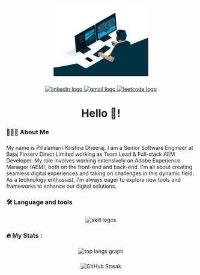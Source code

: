 <div align="center">
  <img height="50%" width="50%" src="profile_gif_readme.gif"  />
</div>

###

<div align="center">
  <a href="https://www.linkedin.com/in/pillalamarri-krishna-dheeraj/">  
    <img src="https://img.shields.io/static/v1?message=LinkedIn&logo=linkedin&label=&color=0077B5&logoColor=white&labelColor=&style=for-the-badge" height="25" alt="linkedin logo"  />   </a>
  <a href=mailto:saisuryadheeru@gmail.com>
  <img src="https://img.shields.io/static/v1?message=Gmail&logo=gmail&label=&color=FF0000&logoColor=white&labelColor=&style=for-the-badge" height="25" alt="gmail logo"  />
  </a>
    <a href="https://leetcode.com/u/saisuryadheeru/">  
  <img src="https://img.shields.io/static/v1?message=Leetcode&logo=leetcode&label=&color=FFA015&logoColor=white&labelColor=&style=for-the-badge" height="25" alt="leetcode logo"  />
    </a>
</div>

###

<h1 align="center">Hello 👋!</h1>

###

<h3 align="left">👨🏻‍💻  About Me</h3>

###

<p align="left">My name is Pillalamarri Krishna Dheeraj. I am a Senior Software Engineer at Bajaj Finserv Direct Limited working as Team Lead & Full-stack AEM Developer. My role involves working extensively on Adobe Experience Manager (AEM), both on the front-end and back-end. 
I'm all about creating seamless digital experiences and taking on challenges in this dynamic field. As a technology enthusiast, I'm always eager to explore new tools and frameworks to enhance our digital solutions.</p>

###

<h3 align="left">🛠 Language and tools</h3>

###

<div align="center">
 <img src="https://skillicons.dev/icons?i=java,html,css,js,jquery,bootstrap,angular,react,typescript,npm,nodejs,expressjs,php,mysql,postgresql,laravel,r,python,cloudflare,kali,github,figma,bitbucket,docker,postman,vscode,vite" alt="skill logos">
</div>

###

<h3 align="left">🔥   My Stats :</h3>

###

<div align="center">
  <img src="https://github-readme-stats.vercel.app/api/top-langs/?username=krishnadheerajp&theme=vue-dark&show_icons=true&hide_border=true&layout=donut&langs_count=5&count_private=true" alt="top langs graph"  />
</div>

###

<div align="center">
<img src="https://github-readme-streak-stats.herokuapp.com?user=krishnadheerajp&theme=dark" alt="GitHub Streak" />
</div>

###

